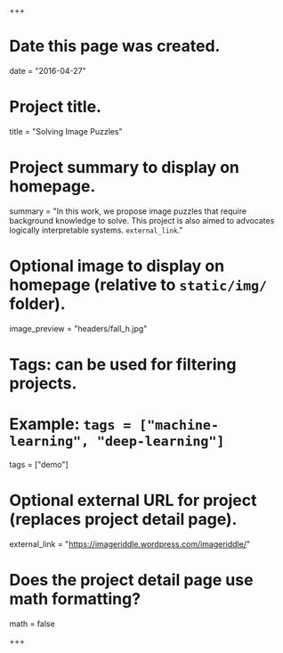 +++
# Date this page was created.
date = "2016-04-27"

# Project title.
title = "Solving Image Puzzles"

# Project summary to display on homepage.
summary = "In this work, we propose image puzzles that require background knowledge to solve. This project is also aimed to advocates logically interpretable systems. `external_link`."

# Optional image to display on homepage (relative to `static/img/` folder).
image_preview = "headers/fall_h.jpg"

# Tags: can be used for filtering projects.
# Example: `tags = ["machine-learning", "deep-learning"]`
tags = ["demo"]

# Optional external URL for project (replaces project detail page).
external_link = "https://imageriddle.wordpress.com/imageriddle/"

# Does the project detail page use math formatting?
math = false

+++


